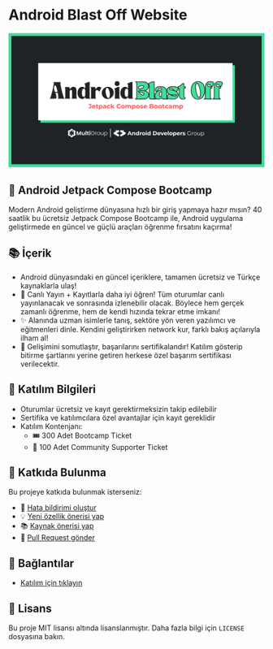 # Android Blast Off Website

![blast-off-og](/src/app/opengraph-image.png)

## 🚀 Android Jetpack Compose Bootcamp

Modern Android geliştirme dünyasına hızlı bir giriş yapmaya hazır mısın? 40 saatlik bu ücretsiz Jetpack Compose Bootcamp ile, Android uygulama geliştirmede en güncel ve güçlü araçları öğrenme fırsatını kaçırma!

## 📚 İçerik

- Android dünyasındaki en güncel içeriklere, tamamen ücretsiz ve Türkçe kaynaklarla ulaş!
- 🎥 Canlı Yayın + Kayıtlarla daha iyi öğren! Tüm oturumlar canlı yayınlanacak ve sonrasında izlenebilir olacak. Böylece hem gerçek zamanlı öğrenme, hem de kendi hızında tekrar etme imkanı!
- ✨ Alanında uzman isimlerle tanış, sektöre yön veren yazılımcı ve eğitmenleri dinle. Kendini geliştirirken network kur, farklı bakış açılarıyla ilham al!
- 📜 Gelişimini somutlaştır, başarılarını sertifikalandır! Katılım gösterip bitirme şartlarını yerine getiren herkese özel başarım sertifikası verilecektir.

## 🎫 Katılım Bilgileri

- Oturumlar ücretsiz ve kayıt gerektirmeksizin takip edilebilir
- Sertifika ve katılımcılara özel avantajlar için kayıt gereklidir
- Katılım Kontenjanı:
  - 🎟️ 300 Adet Bootcamp Ticket
  - 🎫 100 Adet Community Supporter Ticket

## 🤝 Katkıda Bulunma

Bu projeye katkıda bulunmak isterseniz:

- 🐛 [Hata bildirimi oluştur](https://github.com/Developer-MultiGroup/android-blast-off-website/issues/new?template=bug_report.md)
- 💡 [Yeni özellik önerisi yap](https://github.com/Developer-MultiGroup/android-blast-off-website/issues/new?template=feature_request.md)
- 📚 [Kaynak önerisi yap](https://github.com/Developer-MultiGroup/android-blast-off-website/issues/new?template=resource_suggestion.md)
- 🔄 [Pull Request gönder](https://github.com/Developer-MultiGroup/android-blast-off-website/compare)

## 🔗 Bağlantılar

- [Katılım için tıklayın](https://kommunity.com/devmultigroup/events/android-blast-off-jetpack-compose-bootcamp-18857d79)

## 📝 Lisans

Bu proje MIT lisansı altında lisanslanmıştır. Daha fazla bilgi için `LICENSE` dosyasına bakın.